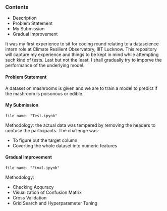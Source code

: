 ### Contents
- Description
- Problem Statement
- My Submission
- Gradual Improvement

It was my first experience to sit for coding round relating to a datascience intern role at Climate Resilient Observatory, IIIT Lucknow. This repository will capture my experience and things to be kept in mind while attempting such kind of tests. Last but not the least, I shall gradually try to imporve the performance of the underlying model.

#### Problem Statement
A dataset on mashrooms is given and we are to train a model to predict if the mashroom is poisonous or edible.

#### My Submission
```
file name- "Test.ipynb"
```
Methodology: the actual data was tempered by removing the headers to confuse the participants. The challenge was- 
- To figure out the target column
- Coverting the whole dataset into numeric features

#### Gradual Improvement
```
file name- "Final.ipynb"
```
Methodology:  
- Checking Acquracy
- Visualization of Confusion Matrix
- Cross Validation
- Grid Search and Hyperparameter Tuning




